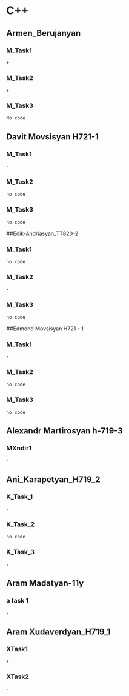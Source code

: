 # C++

## Armen_Berujanyan

### M_Task1
    +

### M_Task2
    +

### M_Task3
    No code

## Davit Movsisyan H721-1

### M_Task1
    -
### M_Task2
    no code     
### M_Task3
    no code

##Edik-Andriasyan_TT820-2

### M_Task1
    no code

### M_Task2
    -

### M_Task3
    no code

##Edmond Movsisyan H721 - 1

### M_Task1
    -

### M_Task2
    no code

### M_Task3
    no code









## Alexandr Martirosyan h-719-3

### MXndir1
    -

## Ani_Karapetyan_H719_2

### K_Task_1
	-
### K_Task_2
	no code
### K_Task_3
	-

## Aram Madatyan-11y

### a task 1
	-

## Aram Xudaverdyan_H719_1

### XTask1
	+
### XTask2
	-
